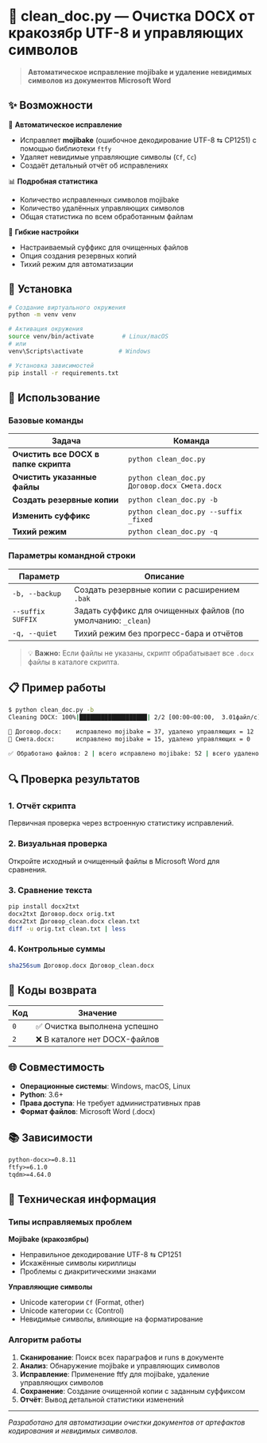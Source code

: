 # 🧹 clean_doc.py — Очистка DOCX от кракозябр UTF-8 и управляющих символов

> **Автоматическое исправление mojibake и удаление невидимых символов из документов Microsoft Word**

## ✨ Возможности

🔧 **Автоматическое исправление**
- Исправляет **mojibake** (ошибочное декодирование UTF-8 ⇆ CP1251) с помощью библиотеки `ftfy`
- Удаляет невидимые управляющие символы (`Cf`, `Cc`)
- Создаёт детальный отчёт об исправлениях

📊 **Подробная статистика**
- Количество исправленных символов mojibake
- Количество удалённых управляющих символов
- Общая статистика по всем обработанным файлам

💾 **Гибкие настройки**
- Настраиваемый суффикс для очищенных файлов
- Опция создания резервных копий
- Тихий режим для автоматизации

## 🚀 Установка

```bash
# Создание виртуального окружения
python -m venv venv

# Активация окружения
source venv/bin/activate        # Linux/macOS
# или
venv\Scripts\activate          # Windows

# Установка зависимостей
pip install -r requirements.txt
```

## 📖 Использование

### Базовые команды

| Задача | Команда |
|--------|---------|
| **Очистить все DOCX в папке скрипта** | `python clean_doc.py` |
| **Очистить указанные файлы** | `python clean_doc.py Договор.docx Смета.docx` |
| **Создать резервные копии** | `python clean_doc.py -b` |
| **Изменить суффикс** | `python clean_doc.py --suffix _fixed` |
| **Тихий режим** | `python clean_doc.py -q` |

### Параметры командной строки

| Параметр | Описание |
|----------|----------|
| `-b, --backup` | Создать резервные копии с расширением `.bak` |
| `--suffix SUFFIX` | Задать суффикс для очищенных файлов (по умолчанию: `_clean`) |
| `-q, --quiet` | Тихий режим без прогресс-бара и отчётов |

> 💡 **Важно:** Если файлы не указаны, скрипт обрабатывает все `.docx` файлы в каталоге скрипта.

## 📋 Пример работы

```bash
$ python clean_doc.py -b
Cleaning DOCX: 100%|███████████████████| 2/2 [00:00<00:00,  3.01файл/с]

📄 Договор.docx:    исправлено mojibake = 37, удалено управляющих = 12
📄 Смета.docx:      исправлено mojibake = 15, удалено управляющих = 0

✅ Обработано файлов: 2 | всего исправлено mojibake: 52 | всего удалено управляющих: 12
```

## 🔍 Проверка результатов

### 1. Отчёт скрипта
Первичная проверка через встроенную статистику исправлений.

### 2. Визуальная проверка
Откройте исходный и очищенный файлы в Microsoft Word для сравнения.

### 3. Сравнение текста
```bash
pip install docx2txt
docx2txt Договор.docx orig.txt
docx2txt Договор_clean.docx clean.txt
diff -u orig.txt clean.txt | less
```

### 4. Контрольные суммы
```bash
sha256sum Договор.docx Договор_clean.docx
```

## 🎯 Коды возврата

| Код | Значение |
|-----|----------|
| `0` | ✅ Очистка выполнена успешно |
| `2` | ❌ В каталоге нет DOCX-файлов |

## 🌐 Совместимость

- **Операционные системы**: Windows, macOS, Linux
- **Python**: 3.6+
- **Права доступа**: Не требует административных прав
- **Формат файлов**: Microsoft Word (.docx)

## 📚 Зависимости

```txt
python-docx>=0.8.11
ftfy>=6.1.0
tqdm>=4.64.0
```

## 🔧 Техническая информация

### Типы исправляемых проблем

**Mojibake (кракозябры)**
- Неправильное декодирование UTF-8 ⇆ CP1251
- Искажённые символы кириллицы
- Проблемы с диакритическими знаками

**Управляющие символы**
- Unicode категории `Cf` (Format, other)
- Unicode категории `Cc` (Control)
- Невидимые символы, влияющие на форматирование

### Алгоритм работы

1. **Сканирование**: Поиск всех параграфов и runs в документе
2. **Анализ**: Обнаружение mojibake и управляющих символов
3. **Исправление**: Применение ftfy для mojibake, удаление управляющих символов
4. **Сохранение**: Создание очищенной копии с заданным суффиксом
5. **Отчёт**: Вывод детальной статистики изменений

---

*Разработано для автоматизации очистки документов от артефактов кодирования и невидимых символов.*